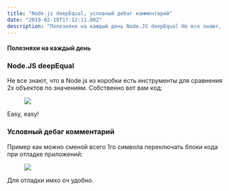 ```yaml
---
title: "Node.js deepEqual, условный дебаг комментарий"
date: "2019-02-19T17:12:11.00Z"
description: "Полезняхи на каждый день Node.JS deepEqual Не все знают, что в Node.js из коробки есть инструменты для сравнения 2х объектов по "
---
```


<!--kg-card-begin: html--><h4>Полезняхи на каждый день</h4>
<h3>Node.JS deepEqual</h3>
<p>Не все знают, что в Node.js из коробки есть инструменты для сравнения 2х объектов по значениям. Собственно вот вам код:</p>
<figure>
<p><img data-width="788" data-height="476" src="https://cdn-images-1.medium.com/max/800/1*SGA_BfznzacEaDTTwd9tIA.jpeg"><br />
</figure>
<p>Easy, easy!</p>
<h3>Условный дебаг комментарий</h3>
<p>Пример как можно сменой всего 1го символа переключать блоки кода при отладке приложений:</p>
<figure>
<p><img data-width="598" data-height="396" src="https://cdn-images-1.medium.com/max/800/1*5TrjKjX5LRcX4Fw7cCMQwg.gif"><br />
</figure>
<p>Для отладки имхо оч удобно.</p>

<!--kg-card-end: html-->

